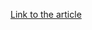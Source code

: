 [Link to the article](https://www.cyber.gov.au/about-us/advisories/2022-004-acsc-ransomware-profile-alphv-aka-blackcat)
